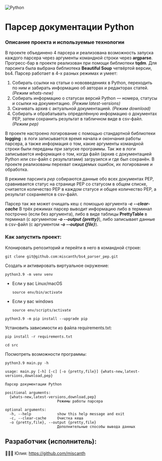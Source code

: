 ![Python](https://img.shields.io/badge/python-3670A0?style=for-the-badge&logo=python&logoColor=ffdd54)


# Парсер документации Python

### Описание проекта и используемые технологии

В проекте объединено 4 парсера и реализована возможность запуска каждого парсера через аргументы командной строки через **argparse**.
Прогресс-бар в проекте реализован при помощи библиотеки **tqdm**.
Для парсинга была выбрана библиотека **Beautiful Soup** четвёртой версии, bs4.
Парсер работает в 4-х разных режимах и умеет:

1) Собирать ссылки на статьи о нововведениях в Python, переходить по ним и забирать информацию об авторах и редакторах статей. *(Режим whats-new)*
2) Собирать информацию о статусах версий Python — номера, статусы и ссылки на документацию. *(Режим latest-versions)*
3) Скачивать архив с актуальной документацией. *(Режим download)*
4) Собирать и обрабатывать определённую информацию о документах PEP, затем сохранить результат в табличном виде в csv-файл. *(Режим pep)*

В проекте настроено логирование с помощью стандартной библиотеки **logging** : в логи записывается время начала и окончания работы парсера, а также информация о том, какие аргументы командной строки были переданы при запуске программы. Так же в логи записывается информация о том, когда файл (архив с документацией Python или csv-файл с результатами) загрузился и где был сохранён. В проекте реализованы перехват ожидаемых ошибок, их логирование и обработка.

В режиме парсинга *pep* собираются данные обо всех документах PEP, сравнивается статус на странице PEP со статусом в общем списке, считается количество PEP в каждом статусе и общее количество PEP, а результат сохраняется в csv-файл.

Парсер так же может очищать кеш с помощью аргумента ***-с --clear-cache***
В трёх режимах парсер выводит информацию либо в терминал построчно (если без аргумента), либо в виде таблицы **PrettyTable** в терминал (с аргументом ***-o --output {pretty}***), либо записывает данные в csv-файл (с аргументом ***-o --output {file}***).

### Как запустить проект:
Клонировать репозиторий и перейти в него в командной строке: 
```
git clone git@github.com:miscanth/bs4_parser_pep.git
```
Cоздать и активировать виртуальное окружение: 
```
python3.9 -m venv venv 
```
* Если у вас Linux/macOS 

    ```
    source env/bin/activate
    ```
* Если у вас windows 
 
    ```
    source env/scripts/activate 
    ```
```
python3.9 -m pip install --upgrade pip
```
Установить зависимости из файла requirements.txt:
```
pip install -r requirements.txt
```
```
cd src
```
Посмотреть возможности программы:
```
python3.9 main.py -h
```
```
usage: main.py [-h] [-c] [-o {pretty,file}] {whats-new,latest-versions,download,pep}

Парсер документации Python

positional arguments:
  {whats-new,latest-versions,download,pep}
                        Режимы работы парсера

optional arguments:
  -h, --help            show this help message and exit
  -c, --clear-cache     Очистка кеша
  -o {pretty,file}, --output {pretty,file}
                        Дополнительные способы вывода данных
```


## Разработчик (исполнитель):
👩🏼‍💻 Юлия: https://github.com/miscanth